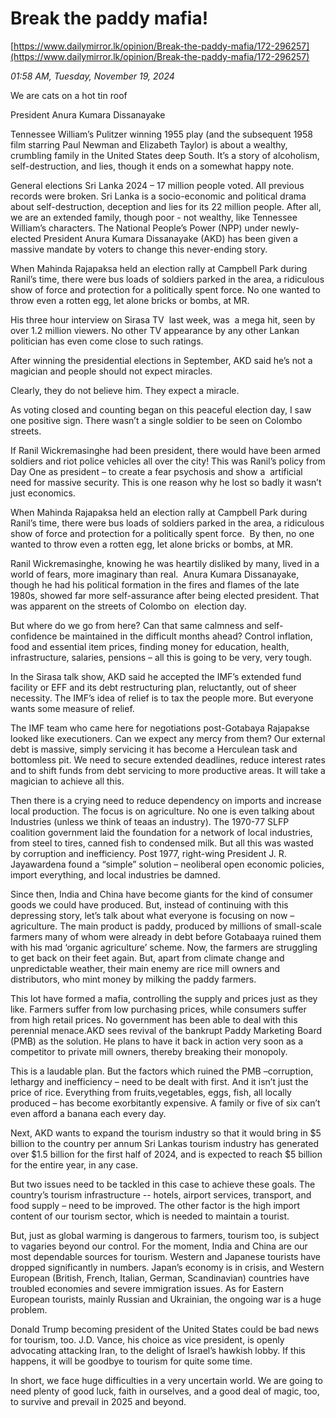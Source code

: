 # Break the paddy mafia!

[https://www.dailymirror.lk/opinion/Break-the-paddy-mafia/172-296257](https://www.dailymirror.lk/opinion/Break-the-paddy-mafia/172-296257)

*01:58 AM, Tuesday, November 19, 2024*

We are cats on a hot tin roof

President Anura Kumara Dissanayake

Tennessee William’s Pulitzer winning 1955 play (and the subsequent 1958 film starring Paul Newman and Elizabeth Taylor) is about a wealthy, crumbling family in the United States deep South. It’s a story of alcoholism, self-destruction, and lies, though it ends on a somewhat happy note.

General elections Sri Lanka 2024 – 17 million people voted. All previous records were broken. Sri Lanka is a socio-economic and political drama about self-destruction, deception and lies for its 22 million people. After all, we are an extended family, though poor - not wealthy, like Tennessee William’s characters. The National People’s Power (NPP) under newly-elected President Anura Kumara Dissanayake (AKD) has been given a massive mandate by voters to change this never-ending story.

When Mahinda Rajapaksa held an election rally at Campbell Park during Ranil’s time, there were bus loads of soldiers parked in the area, a ridiculous show of force and protection for a politically spent force. No one wanted to throw even a rotten egg, let alone bricks or bombs, at MR.

His three hour interview on Sirasa TV  last week, was  a mega hit, seen by over 1.2 million viewers. No other TV appearance by any other Lankan politician has even come close to such ratings.

After winning the presidential elections in September, AKD said he’s not a magician and people should not expect miracles.

Clearly, they do not believe him. They expect a miracle.

As voting closed and counting began on this peaceful election day, I saw one positive sign. There wasn’t a single soldier to be seen on Colombo streets.

If Ranil Wickremasinghe had been president, there would have been armed soldiers and riot police vehicles all over the city! This was Ranil’s policy from Day One as president – to create a fear psychosis and show a  artificial need for massive security. This is one reason why he lost so badly it wasn’t just economics.

When Mahinda Rajapaksa held an election rally at Campbell Park during Ranil’s time, there were bus loads of soldiers parked in the area, a ridiculous show of force and protection for a politically spent force.  By then, no one wanted to throw even a rotten egg, let alone bricks or bombs, at MR.

Ranil Wickremasinghe, knowing he was heartily disliked by many, lived in a world of fears, more imaginary than real.  Anura Kumara Dissanayake, though he had his political formation in the fires and flames of the late 1980s, showed far more self-assurance after being elected president. That was apparent on the streets of Colombo on  election day.

But where do we go from here? Can that same calmness and self-confidence be maintained in the difficult months ahead? Control inflation, food and essential item prices, finding money for education, health, infrastructure, salaries, pensions – all this is going to be very, very tough.

In the Sirasa talk show, AKD said he accepted the IMF’s extended fund facility or EFF and its debt restructuring plan, reluctantly, out of sheer necessity. The IMF’s idea of relief is to tax the people more. But everyone wants some measure of relief.

The IMF team who came here for negotiations post-Gotabaya Rajapakse looked like executioners. Can we expect any mercy from them? Our external debt is massive, simply servicing it has become a Herculean task and bottomless pit. We need to secure extended deadlines, reduce interest rates and to shift funds from debt servicing to more productive areas. It will take a magician to achieve all this.

Then there is a crying need to reduce dependency on imports and increase local production. The focus is on agriculture. No one is even talking about Industries (unless we think of teaas an industry). The 1970-77 SLFP coalition government laid the foundation for a network of local industries, from steel to tires, canned fish to condensed milk. But all this was wasted by corruption and inefficiency. Post 1977, right-wing President J. R. Jayawardena found a “simple” solution – neoliberal open economic policies, import everything, and local industries be damned.

Since then, India and China have become giants for the kind of consumer goods we could have produced. But, instead of continuing with this depressing story, let’s talk about what everyone is focusing on now – agriculture. The main product is paddy, produced by millions of small-scale farmers many of whom were already in debt before Gotabaaya ruined them with his mad ‘organic agriculture’ scheme. Now, the farmers are struggling to get back on their feet again. But, apart from climate change and unpredictable weather, their main enemy are rice mill owners and distributors, who mint money by milking the paddy farmers.

This lot have formed a mafia, controlling the supply and prices just as they like. Farmers suffer from low purchasing prices, while consumers suffer from high retail prices. No government has been able to deal with this perennial menace.AKD sees revival of the bankrupt Paddy Marketing Board (PMB) as the solution. He plans to have it back in action very soon as a competitor to private mill owners, thereby breaking their monopoly.

This is a laudable plan. But the factors which ruined the PMB –corruption, lethargy and inefficiency – need to be dealt with first. And it isn’t just the price of rice. Everything from fruits,vegetables, eggs, fish, all locally produced – has become exorbitantly expensive. A family or five of six can’t even afford a banana each every day.

Next, AKD wants to expand the tourism industry so that it would bring in $5 billion to the country per annum Sri Lankas tourism industry has generated over $1.5 billion for the first half of 2024, and is expected to reach $5 billion for the entire year, in any case.

But two issues need to be tackled in this case to achieve these goals. The country’s tourism infrastructure -- hotels, airport services, transport, and food supply – need to be improved. The other factor is the high import content of our tourism sector, which is needed to maintain a tourist.

But, just as global warming is dangerous to farmers, tourism too, is subject to vagaries beyond our control. For the moment, India and China are our most dependable sources for tourism. Western and Japanese tourists have dropped significantly in numbers. Japan’s economy is in crisis, and Western European (British, French, Italian, German, Scandinavian) countries have troubled economies and severe immigration issues. As for Eastern European tourists, mainly Russian and Ukrainian, the ongoing war is a huge problem.

Donald Trump becoming president of the United States could be bad news for tourism, too. J.D. Vance, his choice as vice president, is openly advocating attacking Iran, to the delight of Israel’s hawkish lobby. If this happens, it will be goodbye to tourism for quite some time.

In short, we face huge difficulties in a very uncertain world. We are going to need plenty of good luck, faith in ourselves, and a good deal of magic, too, to survive and prevail in 2025 and beyond.

